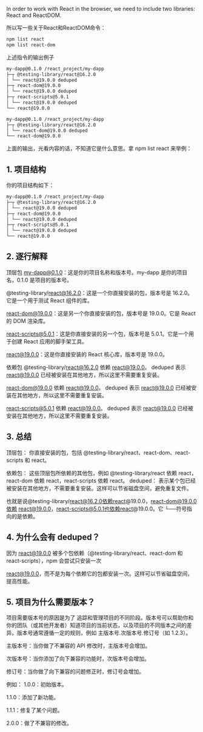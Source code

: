 In order to work with React in the browser, we need to include two libraries: React and ReactDOM.

所以写一些关于React和ReactDOM命令：

```bash
npm list react
npm list react-dom
```
上述指令的输出例子
```bash
my-dapp@0.1.0 /react_project/my-dapp
├─┬ @testing-library/react@16.2.0
│ └── react@19.0.0 deduped
├─┬ react-dom@19.0.0
│ └── react@19.0.0 deduped
├─┬ react-scripts@5.0.1
│ └── react@19.0.0 deduped
└── react@19.0.0

my-dapp@0.1.0 /react_project/my-dapp
├─┬ @testing-library/react@16.2.0
│ └── react-dom@19.0.0 deduped
└── react-dom@19.0.0
```
上面的输出，光看内容的话，不知道它是什么意思。拿 npm list react 来举例：

## 1. 项目结构
你的项目结构如下：
```bash
my-dapp@0.1.0 /react_project/my-dapp
├─┬ @testing-library/react@16.2.0
│ └── react@19.0.0 deduped
├─┬ react-dom@19.0.0
│ └── react@19.0.0 deduped
├─┬ react-scripts@5.0.1
│ └── react@19.0.0 deduped
└── react@19.0.0
```

## 2. 逐行解释
顶层包
my-dapp@0.1.0：这是你的项目名称和版本号。my-dapp 是你的项目名，0.1.0 是项目的版本号。

@testing-library/react@16.2.0：这是一个你直接安装的包，版本号是 16.2.0。它是一个用于测试 React 组件的库。

react-dom@19.0.0：这是另一个你直接安装的包，版本号是 19.0.0。它是 React 的 DOM 渲染库。

react-scripts@5.0.1：这是你直接安装的另一个包，版本号是 5.0.1。它是一个用于创建 React 应用的脚手架工具。

react@19.0.0：这是你直接安装的 React 核心库，版本号是 19.0.0。

依赖包
@testing-library/react@16.2.0 依赖 react@19.0.0。
deduped 表示 react@19.0.0 已经被安装在其他地方，所以这里不需要重复安装。

react-dom@19.0.0 依赖 react@19.0.0。
deduped 表示 react@19.0.0 已经被安装在其他地方，所以这里不需要重复安装。

react-scripts@5.0.1 依赖 react@19.0.0。
deduped 表示 react@19.0.0 已经被安装在其他地方，所以这里不需要重复安装。

## 3. 总结
顶层包：
你直接安装的包，包括 @testing-library/react、react-dom、react-scripts 和 react。

依赖包：
这些顶层包所依赖的其他包，例如 @testing-library/react 依赖 react，react-dom 依赖 react，react-scripts 依赖 react。
deduped：
表示某个包已经被安装在其他地方，不需要重复安装。这样可以节省磁盘空间，避免重复文件。

也就是说@testing-library/react@16.2.0依赖react@19.0.0，react-dom@19.0.0依赖 react@19.0.0，react-scripts@5.0.1也依赖react@19.0.0。它 └──符号指向的是依赖。

## 4. 为什么会有 deduped？
因为 react@19.0.0 被多个包依赖（@testing-library/react、react-dom 和 react-scripts），npm 会尝试只安装一次 

react@19.0.0，而不是为每个依赖它的包都安装一次。这样可以节省磁盘空间，提高性能。

## 5. 项目为什么需要版本？
项目需要版本号的原因是为了 追踪和管理项目的不同阶段。版本号可以帮助你和你的团队（或其他开发者）知道项目的当前状态，以及项目的不同版本之间的差异。版本号通常遵循一定的规则，例如 主版本号.次版本号.修订号（如 1.2.3）。

主版本号：当你做了不兼容的 API 修改时，主版本号会增加。

次版本号：当你添加了向下兼容的功能时，次版本号会增加。

修订号：当你做了向下兼容的问题修正时，修订号会增加。

例如：
1.0.0：初始版本。

1.1.0：添加了新功能。

1.1.1：修复了某个问题。

2.0.0：做了不兼容的修改。
